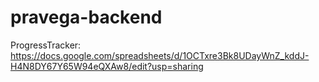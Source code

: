 # pravega-backend

ProgressTracker: 
<br />
https://docs.google.com/spreadsheets/d/1OCTxre3Bk8UDayWnZ_kddJ-H4N8DY67Y65W94eQXAw8/edit?usp=sharing
